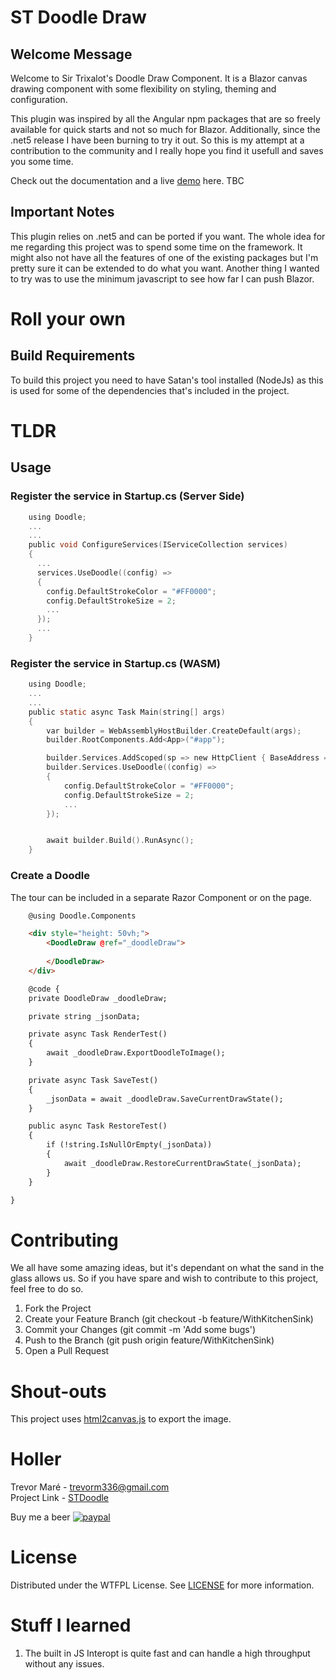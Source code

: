 # ST Doodle Draw 

## Welcome Message
Welcome to Sir Trixalot's Doodle Draw Component. It is a Blazor canvas drawing component with some flexibility on styling, theming and configuration.

This plugin was inspired by all the Angular npm packages that are so freely available for quick starts and not so much for Blazor. Additionally, since 
the .net5 release I have been burning to try it out. So this is my attempt at a contribution to the community and I really hope you find it usefull and saves you some time.

Check out the documentation and a live [demo](https://trevormare.github.io/STDoodle) here. TBC

## Important Notes
This plugin relies on .net5 and can be ported if you want. The whole idea for me regarding this project was to spend some time on the framework. It might also not have all the features of one of the existing packages but I'm pretty sure it can be extended to do what you want. Another thing I wanted to try was to use the minimum javascript to see how far I can push Blazor.

# Roll your own
## Build Requirements
To build this project you need to have Satan's tool installed (NodeJs) as this is used for some of the dependencies that's included in the project.

# TLDR

## Usage
### Register the service in Startup.cs (Server Side)

```c
    using Doodle;
    ...
    ...
    public void ConfigureServices(IServiceCollection services)
    {
      ...
      services.UseDoodle((config) => 
      {
        config.DefaultStrokeColor = "#FF0000";
        config.DefaultStrokeSize = 2;
        ...
      });
      ...
    }
```
### Register the service in Startup.cs (WASM)

```c
    using Doodle;
    ...
    ...
    public static async Task Main(string[] args)
    {
        var builder = WebAssemblyHostBuilder.CreateDefault(args);
        builder.RootComponents.Add<App>("#app");

        builder.Services.AddScoped(sp => new HttpClient { BaseAddress = new Uri(builder.HostEnvironment.BaseAddress) });
        builder.Services.UseDoodle((config) => 
        {
            config.DefaultStrokeColor = "#FF0000";
            config.DefaultStrokeSize = 2;
            ...
        });


        await builder.Build().RunAsync();
    }
```

### Create a Doodle
  
The tour can be included in a separate Razor Component or on the page.

```html
    @using Doodle.Components

    <div style="height: 50vh;">
        <DoodleDraw @ref="_doodleDraw">
            
        </DoodleDraw>
    </div>

    @code {
    private DoodleDraw _doodleDraw;

    private string _jsonData;

    private async Task RenderTest() 
    {
        await _doodleDraw.ExportDoodleToImage();
    }

    private async Task SaveTest()
    {
        _jsonData = await _doodleDraw.SaveCurrentDrawState();
    }

    public async Task RestoreTest()
    {
        if (!string.IsNullOrEmpty(_jsonData))
        {
            await _doodleDraw.RestoreCurrentDrawState(_jsonData);
        }
    }

}
```

# Contributing
We all have some amazing ideas, but it's dependant on what the sand in the glass allows us. So if you have spare and wish to contribute to this project, feel free to do so.

1. Fork the Project
2. Create your Feature Branch (git checkout -b feature/WithKitchenSink)
3. Commit your Changes (git commit -m 'Add some bugs')
4. Push to the Branch (git push origin feature/WithKitchenSink)
5. Open a Pull Request

# Shout-outs
This project uses [html2canvas.js](https://html2canvas.hertzen.com/) to export the image. 

# Holler

Trevor Maré - [trevorm336@gmail.com](mailto:trevorm336@gmail.com)  
Project Link - [STDoodle](https://github.com/TrevorMare/STDoodle)

Buy me a beer
[![paypal](https://www.paypalobjects.com/en_US/i/btn/btn_donateCC_LG.gif)](https://www.paypal.com/donate?hosted_button_id=JTM723EPNE5N6)

# License
Distributed under the WTFPL License. See [LICENSE](http://www.wtfpl.net/) for more information.

# Stuff I learned
1. The built in JS Interopt is quite fast and can handle a high throughput without any issues.




